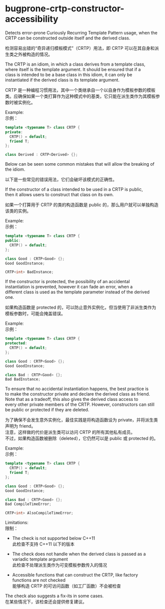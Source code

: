 # bugprone-crtp-constructor-accessibility

Detects error-prone Curiously Recurring Template Pattern usage, when the  
CRTP can be constructed outside itself and the derived class.

检测容易出错的“奇异递归模板模式”（CRTP）用法，即 CRTP 可以在其自身和派生类之外被构造的情况。

The CRTP is an idiom, in which a class derives from a template class,  
where itself is the template argument. It should be ensured that if a  
class is intended to be a base class in this idiom, it can only be  
instantiated if the derived class is its template argument.

CRTP 是一种编程习惯用法，其中一个类继承自一个以自身作为模板参数的模板类。应确保如果一个类打算作为这种模式中的基类，它只能在派生类作为其模板参数时被实例化。

Example:  
示例：

```c++
template <typename T> class CRTP {
private:
  CRTP() = default;
  friend T;
};

class Derived : CRTP<Derived> {};
```

Below can be seen some common mistakes that will allow the breaking of  
the idiom.

以下是一些常见的错误用法，它们会破坏该模式的正确性。

If the constructor of a class intended to be used in a CRTP is public,  
then it allows users to construct that class on its own.

如果一个打算用于 CRTP 的类的构造函数是 public 的，那么用户就可以单独构造该类的实例。

Example:  
示例：

```c++
template <typename T> class CRTP {
public:
  CRTP() = default;
};

class Good : CRTP<Good> {};
Good GoodInstance;

CRTP<int> BadInstance;
```

If the constructor is protected, the possibility of an accidental  
instantiation is prevented, however it can fade an error, when a  
different class is used as the template parameter instead of the derived  
one.

如果构造函数是 protected 的，可以防止意外实例化，但当使用了非派生类作为模板参数时，可能会掩盖错误。

Example:  
示例：

```c++
template <typename T> class CRTP {
protected:
  CRTP() = default;
};

class Good : CRTP<Good> {};
Good GoodInstance;

class Bad : CRTP<Good> {};
Bad BadInstance;
```

To ensure that no accidental instantiation happens, the best practice is  
to make the constructor private and declare the derived class as friend.  
Note that as a tradeoff, this also gives the derived class access to  
every other private members of the CRTP. However, constructors can still  
be public or protected if they are deleted.

为了确保不会发生意外实例化，最佳实践是将构造函数设为 private，并将派生类声明为 friend。  
注意，这样做的代价是派生类可以访问 CRTP 的所有其他私有成员。  
不过，如果构造函数被删除（deleted），它仍然可以是 public 或 protected 的。

Example:  
示例：

```c++
template <typename T> class CRTP {
  CRTP() = default;
  friend T;
};

class Good : CRTP<Good> {};
Good GoodInstance;

class Bad : CRTP<Good> {};
Bad CompileTimeError;

CRTP<int> AlsoCompileTimeError;
```

Limitations:  
限制：

- The check is not supported below C++11  
  此检查不支持 C++11 以下的版本

- The check does not handle when the derived class is passed as a  
  variadic template argument  
  此检查不处理派生类作为可变模板参数传入的情况

- Accessible functions that can construct the CRTP, like factory  
  functions are not checked  
  能够构造 CRTP 的可访问函数（如工厂函数）不会被检查

The check also suggests a fix-its in some cases.  
在某些情况下，该检查还会提供修复建议。
